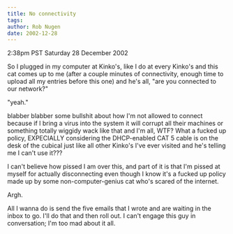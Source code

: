 ```yaml
---
title: No connectivity
tags: 
author: Rob Nugen
date: 2002-12-28
---
```


<p class=date>2:38pm PST Saturday 28 December 2002</p>

<p>So I plugged in my computer at Kinko's, like I do at every Kinko's
and this cat comes up to me (after a couple minutes of connectivity,
enough time to upload all my entries before this one) and he's all,
"are you connected to our network?"</p>

<p>"yeah."</p>

<p>blabber blabber some bullshit about how I'm not allowed to connect
because if I bring a virus into the system it will corrupt all their
machines or something totally wiggidy wack like that and I'm all, WTF?
What a fucked up policy, EXPECIALLY considering the DHCP-enabled CAT 5
cable is on the desk of the cubical just like all other Kinko's I've
ever visited and he's telling me I can't use it???</p>

<p>I can't believe how pissed I am over this, and part of it is that
I'm pissed at myself for actually disconnecting even though I know
it's a fucked up policy made up by some non-computer-genius cat who's
scared of the internet.</p>

<p>Argh.</p>

<p>All I wanna do is send the five emails that I wrote and are waiting
in the inbox to go.  I'll do that and then roll out.  I can't engage
this guy in conversation; I'm too mad about it all.</p>
